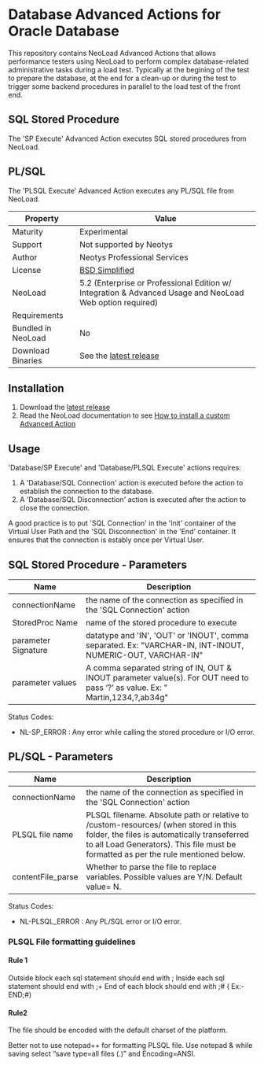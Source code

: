# Database Advanced Actions for Oracle Database

This repository contains NeoLoad Advanced Actions that allows performance testers using NeoLoad to perform complex database-related administrative tasks during a load test. Typically at the begining of the test to prepare the database, at the end for a clean-up or during the test to trigger some backend procedures in parallel to the load test of the front end.

## SQL Stored Procedure

The 'SP Execute' Advanced Action executes SQL stored procedures from NeoLoad.

## PL/SQL 

The 'PLSQL Execute' Advanced Action executes any PL/SQL file from NeoLoad.

| Property           | Value             |
| ----------------   | ----------------  |
| Maturity           | Experimental      |
| Support            | Not supported by Neotys      |
| Author             | Neotys Professional Services |
| License            | [BSD Simplified](https://www.neotys.com/documents/legal/bsd-neotys.txt) |
| NeoLoad            | 5.2 (Enterprise or Professional Edition w/ Integration & Advanced Usage and NeoLoad Web option required)|
| Requirements       |    |
| Bundled in NeoLoad | No |
| Download Binaries  | See the [latest release](https://github.com/Neotys-Labs/Database-Advanced-Actions/releases/latest)

## Installation

1. Download the [latest release](https://github.com/Neotys-Labs/Database-Advanced-Actions/releases/latest)
1. Read the NeoLoad documentation to see [How to install a custom Advanced Action](https://www.neotys.com/documents/doc/neoload/latest/en/html/#25928.htm)

## Usage

'Database/SP Execute' and 'Database/PLSQL Execute' actions requires:
1. A 'Database/SQL Connection' action is executed before the action to establish the connection to the database.
2. A 'Database/SQL Disconnection' action is executed after the action to close the connection.

A good practice is to put 'SQL Connection' in the 'Init' container of the Virtual User Path and the 'SQL Disconnection' in the 'End' container. It ensures that the connection is estably once per Virtual User.

## SQL Stored Procedure - Parameters

| Name                     | Description       |
| ---------------          | ----------------- |
| connectionName           | the name of the connection as specified in the 'SQL Connection' action |
| StoredProc Name          | name of the stored procedure to execute |
| parameter Signature      | datatype and 'IN', 'OUT' or 'INOUT', comma separated. Ex: "VARCHAR-IN, INT-INOUT, NUMERIC-OUT, VARCHAR-IN" |
| parameter values         | A comma separated string of IN, OUT & INOUT parameter value(s). For OUT need to pass ‘?’ as value. Ex: " Martin,1234,?,ab34g" |

Status Codes:
* NL-SP_ERROR :  Any error while calling the stored procedure or I/O error. 

## PL/SQL - Parameters

| Name                     | Description       |
| ---------------          | ----------------- |
| connectionName           | the name of the connection as specified in the 'SQL Connection' action |
| PLSQL file name          | PLSQL filename. Absolute path or relative to <project>/custom-resources/ (when stored in this folder, the files is automatically transeferred to all Load Generators). This file must be formatted as per the rule mentioned below.|
| contentFile_parse      | Whether to parse the file to replace variables.  Possible values are Y/N. Default value= N.|

Status Codes:
* NL-PLSQL_ERROR :  Any PL/SQL error or I/O error.

### PLSQL File formatting guidelines

#### Rule 1
Outside block each sql statement should end with ;
Inside  each sql statement should end with ;+
End of each block should end with ;#  ( Ex:-     END;#)

#### Rule2
The file should be encoded with the default charset of the platform.

Better not  to use notepad++ for formatting PLSQL file. Use notepad & while saving  select “save type=all files (*.*)”   and Encoding=ANSI.

